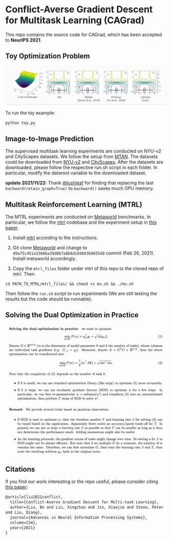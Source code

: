 # Conflict-Averse Gradient Descent for Multitask Learning (CAGrad)
This repo contains the source code for CAGrad, which has been accepted to **NeurIPS 2021**.

## Toy Optimization Problem

![Alt Text](https://github.com/Cranial-XIX/CAGrad/blob/main/misc/cagrad.gif)

To run the toy example:
```
python toy.py
```

## Image-to-Image Prediction
The supervised multitask learning experiments are conducted on NYU-v2 and CityScapes datasets. We follow the setup from [MTAN](https://github.com/lorenmt/mtan). The datasets could be downloaded from [NYU-v2](https://www.dropbox.com/sh/86nssgwm6hm3vkb/AACrnUQ4GxpdrBbLjb6n-mWNa?dl=0) and [CityScapes](https://www.dropbox.com/sh/gaw6vh6qusoyms6/AADwWi0Tp3E3M4B2xzeGlsEna?dl=0). After the datasets are downloaded, please follow the respective run.sh script in each folder. In particular, modify the dataroot variable to the downloaded dataset.

**update 2021/11/22:** Thank [@lushleaf](https://github.com/lushleaf) for finding that replacing the last `backward(retain_graph=True)` to  `backward()` saves much GPU memory.

## Multitask Reinforcement Learning (MTRL)
The MTRL experiments are conducted on [Metaworld](https://github.com/rlworkgroup/metaworld) benchmarks. In particular, we follow the [mtrl](https://github.com/facebookresearch/mtrl) codebase and the experiment setup in [this paper](http://proceedings.mlr.press/v139/sodhani21a/sodhani21a.pdf).

1. Install [mtrl](https://github.com/facebookresearch/mtrl) according to the instructions.

2. Git clone [Metaworld](https://github.com/rlworkgroup/metaworld) and change to `d9a75c451a15b0ba39d8b7a8b6d18d883b8655d8` commit (Feb 26, 2021). Install metaworld accordingly.

3. Copy the `mtrl_files` folder under mtrl of this repo to the cloned repo of mtrl. Then
```
cd PATH_TO_MTRL/mtrl_files/ && chmod +x mv.sh && ./mv.sh
```
Then follow the `run.sh` script to run experiments (We are still testing the results but the code should be runnable).

## Solving the Dual Optimization in Practice

![cagrad](https://github.com/Cranial-XIX/CAGrad/blob/main/misc/cagrad_in_practice.png)

## Citations
If you find our work interesting or the repo useful, please consider citing [this paper](https://arxiv.org/pdf/2110.14048.pdf):
```
@article{liu2021conflict,
  title={Conflict-Averse Gradient Descent for Multi-task Learning},
  author={Liu, Bo and Liu, Xingchao and Jin, Xiaojie and Stone, Peter and Liu, Qiang},
  journal={Advances in Neural Information Processing Systems},
  volume={34},
  year={2021}
}
```

